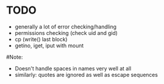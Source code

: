 # TODO
* generally a lot of error checking/handling
* permissions checking (check uid and gid)
* cp (write() last block)
* getino, iget, iput with mount

#Note:
* Doesn't handle spaces in names very well at all
* similarly: quotes are ignored as well as escape sequences
